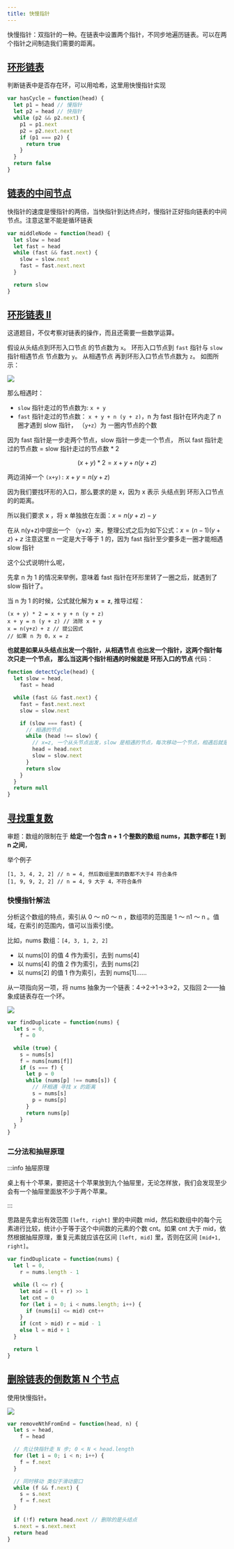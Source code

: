 ```yaml
---
title: 快慢指针
---
```


快慢指针：双指针的一种。在链表中设置两个指针，不同步地遍历链表。可以在两个指针之间制造我们需要的距离。

## [环形链表](https://leetcode-cn.com/problems/linked-list-cycle/)

判断链表中是否存在环，可以用哈希，这里用快慢指针实现

```js
var hasCycle = function(head) {
  let p1 = head // 慢指针
  let p2 = head // 快指针
  while (p2 && p2.next) {
    p1 = p1.next
    p2 = p2.next.next
    if (p1 === p2) {
      return true
    }
  }
  return false
}
```

## [链表的中间节点](https://leetcode-cn.com/problems/middle-of-the-linked-list/)　　

快指针的速度是慢指针的两倍，当快指针到达终点时，慢指针正好指向链表的中间节点。注意这里不能是循环链表

```js
var middleNode = function(head) {
  let slow = head
  let fast = head
  while (fast && fast.next) {
    slow = slow.next
    fast = fast.next.next
  }

  return slow
}
```

## [环形链表 II](https://leetcode-cn.com/problems/linked-list-cycle-ii/)

这道题目，不仅考察对链表的操作，而且还需要一些数学运算。

假设从头结点到环形入口节点 的节点数为 `x`。
环形入口节点到 `fast` 指针与 `slow` 指针相遇节点 节点数为 `y`。
从相遇节点 再到环形入口节点节点数为 `z`。 如图所示：

![](https://pic.leetcode-cn.com/3be69ecc0e8948a5c0d74edfaed34d3eb92768ab781c1516bf00e618621eda66-142%E7%8E%AF%E5%BD%A2%E9%93%BE%E8%A1%A82.png)

那么相遇时：

- `slow` 指针走过的节点数为: `x + y`
- `fast` 指针走过的节点数： `x + y + n (y + z)`，n 为 fast 指针在环内走了 n 圈才遇到 slow 指针， （`y+z`）为 一圈内节点的个数

因为 fast 指针是一步走两个节点，slow 指针一步走一个节点， 所以 fast 指针走过的节点数 = slow 指针走过的节点数 \* 2

$$(x + y) * 2 = x + y + n (y + z)$$

两边消掉一个 `(x+y):` $x + y = n (y + z)$

<span class='mgreen'>因为我们要找环形的入口，那么要求的是 x，因为 x 表示 头结点到 环形入口节点的的距离。</span>

所以我们要求 x ，将 x 单独放在左面：$x = n (y + z) - y$

在从 n(y+z)中提出一个 （y+z）来，整理公式之后为如下公式：$x = (n - 1) (y + z) + z$ 注意这里 n 一定是大于等于 1 的，因为 fast 指针至少要多走一圈才能相遇 slow 指针

这个公式说明什么呢，

先拿 n 为 1 的情况来举例，意味着 fast 指针在环形里转了一圈之后，就遇到了 slow 指针了。

当 n 为 1 的时候，公式就化解为 **`x = z`**, 推导过程：

```JS
(x + y) * 2 = x + y + n (y + z)
x + y = n (y + z) // 消除 x + y
x = n(y+z）+ z // 提公因式
// 如果 n 为 0，x = z
```

**也就是如果从头结点出发一个指针，从相遇节点 也出发一个指针，这两个指针每次只走一个节点， 那么当这两个指针相遇的时候就是 环形入口的节点** 代码：

```js
function detectCycle(head) {
  let slow = head,
    fast = head

  while (fast && fast.next) {
    fast = fast.next.next
    slow = slow.next

    if (slow === fast) {
      // 相遇的节点
      while (head !== slow) {
        // x=z, 一个从头节点出发，slow 是相遇的节点，每次移动一个节点，相遇后就是 x 的距离了
        head = head.next
        slow = slow.next
      }
      return slow
    }
  }
  return null
}
```

## [寻找重复数](https://leetcode-cn.com/problems/find-the-duplicate-number/)

审题：数组的限制在于 **给定一个包含 n + 1 个整数的数组 nums，其数字都在 1 到 n 之间**，

举个例子

```JS
[1, 3, 4, 2, 2] // n = 4, 然后数组里面的数都不大于4 符合条件
[1, 9, 9, 2, 2] // n = 4, 9 大于 4，不符合条件
```

<h3>快慢指针解法</h3>

分析这个数组的特点，索引从 0 ～ n0 ～ n ，数组项的范围是 1 ～ n1 ～ n 。值域，在索引的范围内，值可以当索引使。

比如，nums 数组：`[4, 3, 1, 2, 2]`

- 以 nums[0] 的值 4 作为索引，去到 nums[4]
- 以 nums[4] 的值 2 作为索引，去到 nums[2]
- 以 nums[2] 的值 1 作为索引，去到 nums[1]……

从一项指向另一项，将 nums 抽象为一个链表：4->2->1->3->2，又指回 2——抽象成链表存在一个环。

![](https://pic.leetcode-cn.com/a393fd88e07b576de4d603fcccd47539e6648273a7f6626760b95ec28d2343b7-%E5%BE%AE%E4%BF%A1%E6%88%AA%E5%9B%BE_20200526201809.png)

```js
var findDuplicate = function(nums) {
  let s = 0,
    f = 0

  while (true) {
    s = nums[s]
    f = nums[nums[f]]
    if (s === f) {
      let p = 0
      while (nums[p] !== nums[s]) {
        // 环相遇 寻找 x 的距离
        s = nums[s]
        p = nums[p]
      }
      return nums[p]
    }
  }
}
```

<h3>二分法和抽屉原理</h3>

:::info 抽屉原理

桌上有十个苹果，要把这十个苹果放到九个抽屉里，无论怎样放，我们会发现至少会有一个抽屉里面放不少于两个苹果。

:::

思路是先拿出有效范围 `[left, right]` 里的中间数 mid，然后和数组中的每个元素进行比较，统计小于等于这个中间数的元素的个数 cnt。如果 cnt 大于 mid，依然根据抽屉原理，重复元素就应该在区间 `[left, mid]` 里，否则在区间 `[mid+1, right]`。

```js
var findDuplicate = function(nums) {
  let l = 0,
    r = nums.length - 1

  while (l <= r) {
    let mid = (l + r) >> 1
    let cnt = 0
    for (let i = 0; i < nums.length; i++) {
      if (nums[i] <= mid) cnt++
    }
    if (cnt > mid) r = mid - 1
    else l = mid + 1
  }

  return l
}
```

## [删除链表的倒数第 N 个节点](https://leetcode-cn.com/problems/remove-nth-node-from-end-of-list/)

使用快慢指针。

![](https://pic.leetcode-cn.com/cc43daa8cbb755373ce4c5cd10c44066dc770a34a6d2913a52f8047cbf5e6e56-file_1559548337458)

```js
var removeNthFromEnd = function(head, n) {
  let s = head,
    f = head

  // 先让快指针走 N 步; 0 < N < head.length
  for (let i = 0; i < n; i++) {
    f = f.next
  }

  // 同时移动 类似于滑动窗口
  while (f && f.next) {
    s = s.next
    f = f.next
  }

  if (!f) return head.next // 删除的是头结点
  s.next = s.next.next
  return head
}
```
